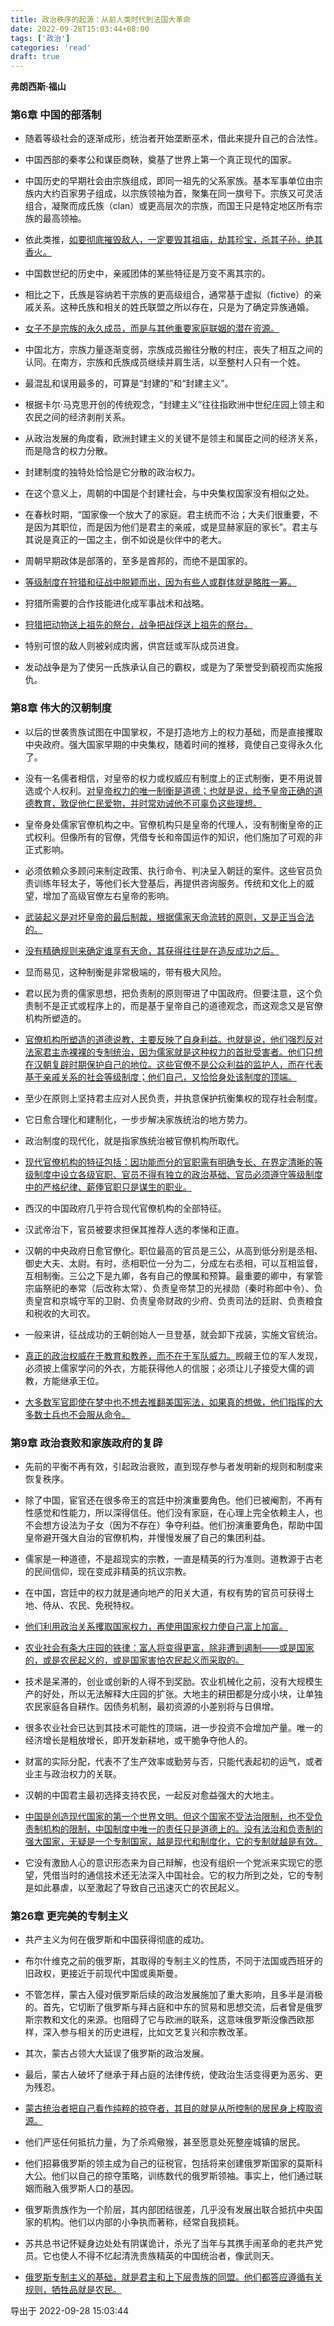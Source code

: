 ```yaml
---
title: 政治秩序的起源：从前人类时代到法国大革命
date: 2022-09-28T15:03:44+08:00
tags: ['政治']
categories: 'read'
draft: true
---
```


**弗朗西斯·福山**

### 第6章 中国的部落制

* 随着等级社会的逐渐成形，统治者开始垄断巫术，借此来提升自己的合法性。

* 中国西部的秦孝公和谋臣商鞅，奠基了世界上第一个真正现代的国家。

* 中国历史的早期社会由宗族组成，即同一祖先的父系家族。基本军事单位由宗族内大约百家男子组成，以宗族领袖为首，聚集在同一旗号下。宗族又可灵活组合，凝聚而成氏族（clan）或更高层次的宗族，而国王只是特定地区所有宗族的最高领袖。

* 依此类推，[如要彻底摧毁敌人，一定要毁其祖庙，劫其珍宝，杀其子孙，绝其香火。]()

* 中国数世纪的历史中，亲戚团体的某些特征是万变不离其宗的。

* 相比之下，氏族是容纳若干宗族的更高级组合，通常基于虚拟（fictive）的亲戚关系。这种氏族和相关的姓氏联盟之所以存在，只是为了确定异族通婚。

* [女子不是宗族的永久成员，而是与其他重要家庭联姻的潜在资源。]()

* 中国北方，宗族力量逐渐变弱，宗族成员搬往分散的村庄，丧失了相互之间的认同。在南方，宗族和氏族成员继续并肩生活，以至整村人只有一个姓。

* 最混乱和误用最多的，可算是“封建的”和“封建主义”。

* 根据卡尔·马克思开创的传统观念，“封建主义”往往指欧洲中世纪庄园上领主和农民之间的经济剥削关系。

* 从政治发展的角度看，欧洲封建主义的关键不是领主和属臣之间的经济关系，而是隐含的权力分散。

* 封建制度的独特处恰恰是它分散的政治权力。

* 在这个意义上，周朝的中国是个封建社会，与中央集权国家没有相似之处。

* 在春秋时期，“国家像一个放大了的家庭。君主统而不治；大夫们很重要，不是因为其职位，而是因为他们是君主的亲戚，或是显赫家庭的家长”。君主与其说是真正的一国之主，倒不如说是伙伴中的老大。

* 周朝早期政体是部落的，至多是酋邦的，而绝不是国家的。

* [等级制度在狩猎和征战中脱颖而出，因为有些人或群体就是略胜一筹。]()

* 狩猎所需要的合作技能进化成军事战术和战略。

* [狩猎把动物送上祖先的祭台，战争把战俘送上祖先的祭台。]()

* 特别可恨的敌人则被剁成肉酱，供宫廷或军队成员进食。

* 发动战争是为了使另一氏族承认自己的霸权，或是为了荣誉受到藐视而实施报仇。


### 第8章 伟大的汉朝制度

* 以后的世袭贵族试图在中国掌权，不是打造地方上的权力基础，而是直接攫取中央政府。强大国家早期的中央集权，随着时间的推移，竟使自己变得永久化了。

* 没有一名儒者相信，对皇帝的权力或权威应有制度上的正式制衡，更不用说普选或个人权利。[对皇帝权力的唯一制衡是道德；也就是说，给予皇帝正确的道德教育，敦促他仁民爱物，并时常劝诫他不可辜负这些理想。]()

* 皇帝身处儒家官僚机构之中。官僚机构只是皇帝的代理人，没有制衡皇帝的正式权利。但像所有的官僚，凭借专长和帝国运作的知识，他们施加了可观的非正式影响。

* 必须依赖众多顾问来制定政策、执行命令、判决呈入朝廷的案件。这些官员负责训练年轻太子，等他们长大登基后，再提供咨询服务。传统和文化上的威望，增加了高级官僚左右皇帝的影响。

* [武装起义是对坏皇帝的最后制裁，根据儒家天命流转的原则，又是正当合法的。]()

* [没有精确规则来确定谁享有天命，其获得往往是在造反成功之后。]()

* 显而易见，这种制衡是非常极端的，带有极大风险。

* 君以民为贵的儒家思想，把负责制的原则带进了中国政府。但要注意，这个负责制不是正式或程序上的，而是基于皇帝自己的道德观念，而这观念又是官僚机构所塑造的。

* [官僚机构所塑造的道德说教，主要反映了自身利益。也就是说，他们强烈反对法家君主赤裸裸的专制统治，因为儒家就是这种权力的首批受害者。他们只想在汉朝复辟时期保护自己的地位。这些官僚不是公众利益的监护人，而在代表基于亲戚关系的社会等级制度；他们自己，又恰恰身处该制度的顶端。]()

* 至少在原则上坚持君主应对人民负责，并执意保护抗衡集权的现存社会制度。

* 它日愈合理化和建制化，一步步解决家族统治的地方势力。

* 政治制度的现代化，就是指家族统治被官僚机构所取代。

* [现代官僚机构的特征包括：因功能而分的官职需有明确专长、在界定清晰的等级制度中设立各级官职、官员不得有独立的政治基础、官员必须遵守等级制度中的严格纪律、薪俸官职只是谋生的职业。]()

* 西汉的中国政府几乎符合现代官僚机构的全部特征。

* 汉武帝治下，官员被要求担保其推荐人选的孝悌和正直。

* 汉朝的中央政府日愈官僚化。职位最高的官员是三公，从高到低分别是丞相、御史大夫、太尉。有时，丞相职位一分为二，分成左右丞相，可以互相监督，互相制衡。三公之下是九卿，各有自己的僚属和预算。最重要的卿中，有掌管宗庙祭祀的奉常（后改称太常）、负责皇帝禁卫的光禄勋（秦时称郎中令）、负责皇宫和京城守军的卫尉、负责皇帝财政的少府、负责司法的廷尉、负责粮食和税收的大司农。

* 一般来讲，征战成功的王朝创始人一旦登基，就会卸下戎装，实施文官统治。

* [真正的政治权威在于教育和教养，而不在于军队威力。]()觊觎王位的军人发现，必须披上儒家学问的外衣，方能获得他人的信服；必须让儿子接受大儒的调教，方能继承王位。

* [大多数军官即使在梦中也不想去推翻美国宪法，如果真的想做，他们指挥的大多数士兵也不会服从命令。]()


### 第9章 政治衰败和家族政府的复辟

* 先前的平衡不再有效，引起政治衰败，直到现存参与者发明新的规则和制度来恢复秩序。

* 除了中国，宦官还在很多帝王的宫廷中扮演重要角色。他们已被阉割，不再有性感觉和性能力，所以深得信任。他们没有家庭，在心理上完全依赖主人，也不会想方设法为子女（因为不存在）争夺利益。他们扮演重要角色，帮助中国皇帝避开强大自治的官僚机构，并慢慢发展了自己的集团利益。

* 儒家是一种道德，不是超现实的宗教，一直是精英的行为准则。道教源于古老的民间信仰，现在变成非精英的抗议宗教。

* 在中国，宫廷中的权力就是通向地产的阳关大道，有权有势的官员可获得土地、侍从、农民、免税特权。

* [他们利用政治关系攫取国家权力，再使用国家权力使自己富上加富。]()

* [农业社会有条大庄园的铁律：富人将变得更富，除非遭到遏制——或是国家的，或是农民起义的，或是国家害怕农民起义而采取的。]()

* 技术是呆滞的，创业或创新的人得不到奖励。农业机械化之前，没有大规模生产的好处，所以无法解释大庄园的扩张。大地主的耕田都是分成小块，让单独农民家庭各自耕作。因债务机制，最初资源的小差别将与日俱增。

* 很多农业社会已达到其技术可能性的顶端，进一步投资不会增加产量。唯一的经济增长是粗放增长，即开发新耕地，或干脆争夺他人的。

* 财富的实际分配，代表不了生产效率或勤劳与否，只能代表起初的运气，或者业主与政治权力的关联。

* 汉朝的中国君主最初选择支持农民，一起反对愈益强大的大地主。

* [中国是创造现代国家的第一个世界文明。但这个国家不受法治限制，也不受负责制机构的限制，中国制度中唯一的责任只是道德上的。没有法治和负责制的强大国家，无疑是一个专制国家，越是现代和制度化，它的专制就越是有效。]()

* 它没有激励人心的意识形态来为自己辩解，也没有组织一个党派来实现它的愿望，凭借当时的通信技术还无法深入中国社会。它的权力所到之处，它的专制是如此暴虐，以至激起了导致自己迅速灭亡的农民起义。


### 第26章 更完美的专制主义

* 共产主义为何在俄罗斯和中国获得彻底的成功。

* 布尔什维克之前的俄罗斯，其取得的专制主义的性质，不同于法国或西班牙的旧政权，更接近于前现代中国或奥斯曼。

* 不管怎样，蒙古入侵对俄罗斯后续的政治发展施加了重大影响，且多半是消极的。首先，它切断了俄罗斯与拜占庭和中东的贸易和思想交流，后者曾是俄罗斯宗教和文化的来源。也阻碍了它与欧洲的联系，这意味俄罗斯没像西欧那样，深入参与相关的历史进程，比如文艺复兴和宗教改革。

* 其次，蒙古占领大大延误了俄罗斯的政治发展。

* 最后，蒙古人破坏了继承于拜占庭的法律传统，使政治生活变得更为恶劣、更为残忍。

* [蒙古统治者把自己看作纯粹的掠夺者，其目的就是从所控制的居民身上榨取资源。]()

* 他们严惩任何抵抗力量，为了杀鸡儆猴，甚至愿意处死整座城镇的居民。

* 他们招募俄罗斯的领主成为自己的征税官，包括将来创建俄罗斯国家的莫斯科大公。他们以自己的掠夺策略，训练数代的俄罗斯领袖。事实上，他们通过联姻而融入俄罗斯人口的基因。

* 俄罗斯贵族作为一个阶层，其内部团结很差，几乎没有发展出联合抵抗中央国家的机构。他们以内部的小争执而著称，经常自我损耗。

* 苏共总书记怀疑身边处处有阴谋诡计，杀光了当年与其携手闹革命的老共产党员。它也使人不得不忆起清洗贵族精英的中国统治者，像武则天。

* [俄罗斯专制主义的基础，就是君主和上下层贵族的同盟。他们都答应遵循有关规则，牺牲品就是农民。]()

导出于 2022-09-28 15:03:44

